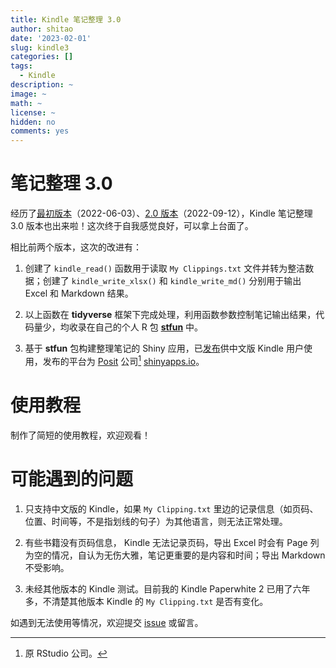 ```yaml
---
title: Kindle 笔记整理 3.0
author: shitao
date: '2023-02-01'
slug: kindle3
categories: []
tags:
  - Kindle
description: ~
image: ~
math: ~
license: ~
hidden: no
comments: yes
---
```


# 笔记整理 3.0

经历了[最初版本](../kindle-notes/)（2022-06-03）、[2.0 版本](../kindle2/)（2022-09-12），Kindle 笔记整理 3.0 版本也出来啦！这次终于自我感觉良好，可以拿上台面了。

相比前两个版本，这次的改进有：

1. 创建了 `kindle_read()` 函数用于读取 `My Clippings.txt` 文件并转为整洁数据；创建了 `kindle_write_xlsx()` 和 `kindle_write_md()` 分别用于输出 Excel 和 Markdown 结果。

1. 以上函数在 **tidyverse** 框架下完成处理，利用函数参数控制笔记输出结果，代码量少，均收录在自己的个人 R 包 [**stfun**](https://shitao5.github.io/stfun/) 中。

1. 基于 **stfun** 包构建整理笔记的 Shiny 应用，已[发布](https://wushitao.shinyapps.io/Kindle-shiny/)供中文版 Kindle 用户使用，发布的平台为 [Posit](https://posit.co/) 公司[^posit] [shinyapps.io](https://www.shinyapps.io/)。

[^posit]: 原 RStudio 公司。

# 使用教程

制作了简短的使用教程，欢迎观看！

<!--  BV1ET411Z7bG  -->

# 可能遇到的问题

1. 只支持中文版的 Kindle，如果 `My Clipping.txt` 里边的记录信息（如页码、位置、时间等，不是指划线的句子）为其他语言，则无法正常处理。

1. 有些书籍没有页码信息， Kindle 无法记录页码，导出 Excel 时会有 Page 列为空的情况，自认为无伤大雅，笔记更重要的是内容和时间；导出 Markdown 不受影响。

1. 未经其他版本的 Kindle 测试。目前我的 Kindle Paperwhite 2 已用了六年多，不清楚其他版本 Kindle 的 `My Clipping.txt` 是否有变化。

如遇到无法使用等情况，欢迎提交 [issue](https://github.com/Shitao5/stfun/issues) 或留言。 
